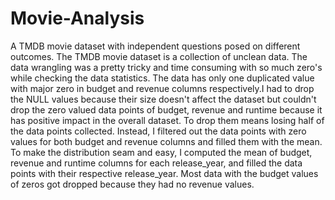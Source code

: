 # Movie-Analysis
A TMDB movie dataset with independent questions posed on different outcomes. 
The TMDB movie dataset is a collection of unclean data. The data wrangling was a pretty tricky and time consuming with so much zero's while checking the data statistics. The data has only one duplicated value with major zero in budget and revenue columns respectively.I had to drop the NULL values because their size doesn't affect the dataset but couldn't drop the zero valued data points of budget, revenue and runtime because it has positive impact in the overall dataset. To drop them means losing half of the data points collected. Instead, I filtered out the data points with zero values for both budget and revenue columns and filled them with the mean. To make the distribution seam and easy, I computed the mean of budget, revenue and runtime columns for each release_year, and filled the data points with their respective release_year. Most data with the budget values of zeros got dropped because they had no revenue values.
